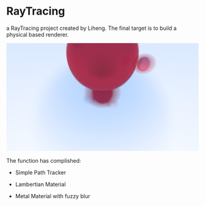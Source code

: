 # RayTracing

a RayTracing project created by Liheng. The final target is to build a physical based renderer.

![image](EasyRayTracing/assets/output.png)

The function has complished:

* Simple Path Tracker

* Lambertian Material

* Metal Material with fuzzy blur
